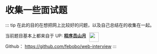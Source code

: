 # 收集一些面试题

::: tip
在此的目的在想把网上比较好的问题，以及自己总结在的收集在一起。


当前题目基本上都来自于 UP: **[程序员山月](https://space.bilibili.com/28696526?spm_id_from=333.337.0.0)** <img style="width:30px;margin:0 0 0 10px;borderRadius:50%;position:absolute" src="https://picgo-any.oss-cn-shanghai.aliyuncs.com/img/13389461.jpg"/>

Github： <https://github.com/febobo/web-interview>
:::
